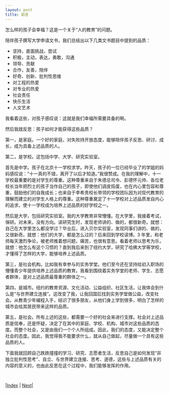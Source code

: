 ```yaml
---
layout: post
title: 前言
---
```


怎么样的孩子会幸福？这是一个关于“人的教育”的问题。

陪伴孩子撰写大学申请文书，我们总结出以下几类文书题目中提到的品质：

- 坚持，直面挑战，尝试
- 积极，主动，表达，勇敢，沟通
- 领导、贡献
- 合作，友善，陪伴
- 好奇、创新、批判性思维
- 对工程的热爱
- 对专业的热爱
- 社会责任
- 快乐生活
- 人文艺术

我看着这些，对孩子感叹说：这就是我们幸福所需要具备的啊。

然后我就反思：孩子如何才能获得这些品质？

第一，是家庭。一个好的家庭，对失败持开放态度，能够陪伴孩子反思、研讨、成长，成为具备上述品质的人。

第二，是学校。这包括中学、大学、研究实验室。

首先是中学。孩子在北京十一学校求学。昨天，孩子的一位已经毕业了的学姐的妈妈感叹说：“十一真的不错，离开了以后才知道。”我很赞成。在我的理解中，十一学校最重要的是对学生的尊重。这种尊重来自于朱德总司令、彭德怀元帅、各位老校长当年把烈士的孩子当作自己的孩子，即使他们调皮捣蛋，也在内心里包容和尊重，鼓励他们的自我成长；也来自于李希贵校长带领的学校团队因为对现代教育的理解而建立的对学生人格上的尊重。这种尊重奠定了十一学校对上述品质发自内心的追求，使十一学校成为培养上述品质的好学校之一。

然后是大学，包括研究实验室。我的大学教育非常懵懂。在大学里，我接着考试，保研。对未来，没有方向。读研究生时，发现老师讲的、做的，都很新奇。就想：自己在大学里怎么都没学过？毕业后，进入贝尔实验室，发现同事们讲的、做的，又很新奇。就想：他们的大学，都是怎么过的？后来回到学校读博。3 年里，和老师每天激烈争论，被老师推着想问题，痛苦，也很有意思。看着老师以思考为乐，就想：他怎么有这个习惯的？直到我后来到了纽约大学，研究了哈佛大学等学校，才懂得了怎样的大学，能够培养上述品质。

第三，是社会机构。比如我有幸参与的实务学堂。他们至今还在坚持给初入职场的懵懂青少年提供培养上述品质的教育。我看到围绕着实务学堂的老师、学生、志愿者群体，是对上述品质最尊重的群体之一。

第四，是城市。纽约的教育资源、文化活动、公益组织、社区生活，让我体会到什么是“与世界建立连接”。这改变了我，让我回国后找到实务学堂做公益，改变社会。从教青少年编程入手，结识了很多朋友，从他们身上学到很多，明白了怎样的城市会给其居民带来这样的品质。

第五，是社会。所有上述的这些，都需要一个好的社会来进行支撑。社会对上述品质是信奉，还是怀疑，决定了在其中的家庭、学校、机构、城市对这些品质的态度。而整个社会，又是由我们一个个人所组成。因此，我们的态度，又能决定整个社会的态度。因此，我觉得我不能要求什么，就从自己做起，尽量做一个具有这些品质的人。

下面我就回顾自己跌跌撞撞的学习、研究、志愿者生活，反思自己是如何发现“非独立批判性思考”、自立、与世界建立连接、思考、道德，这些与上述品质有关的内容的意义的，也由此反思在这个过程中，我们能够发挥的作用。

<br/>

|[Index](./) | [Next](2-1-child)|

